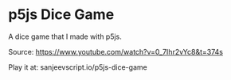 # p5js Dice Game
A dice game that I made with p5js.

Source: https://www.youtube.com/watch?v=0_7Ihr2vYc8&t=374s

Play it at: sanjeevscript.io/p5js-dice-game
